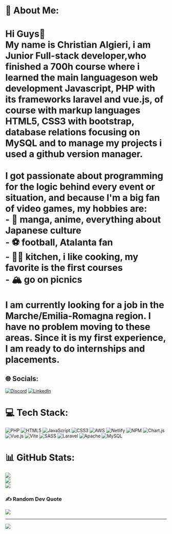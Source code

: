# 💫 About Me:
# Hi Guys👋<br>My name is Christian Algieri, i am Junior Full-stack developer,who finished a 700h course where i learned the main languages ​​on web development Javascript, PHP with its frameworks laravel and vue.js, of course with markup languages ​​HTML5, CSS3 with bootstrap, database relations focusing on MySQL and to manage my projects i used a github version manager.<br><br>I got passionate about programming for the logic behind every event or situation, and because I'm a big fan of video games, my hobbies are:<br>- 🗾 manga, anime, everything about Japanese culture<br>- ⚽ football, Atalanta fan<br>- 🧑‍🍳 kitchen, i like cooking, my favorite is the first courses<br>- 🏔️ go on picnics<br>  <br>I am currently looking for a job in the Marche/Emilia-Romagna region. I have no problem moving to these areas. Since it is my first experience, I am ready to do internships and placements.


## 🌐 Socials:
[![Discord](https://img.shields.io/badge/Discord-%237289DA.svg?logo=discord&logoColor=white)](https://discord.gg/giblin8323) [![LinkedIn](https://img.shields.io/badge/LinkedIn-%230077B5.svg?logo=linkedin&logoColor=white)](https://linkedin.com/in/www.linkedin.com/in/christian-algieri-218b42312) 

# 💻 Tech Stack:
![PHP](https://img.shields.io/badge/php-%23777BB4.svg?style=for-the-badge&logo=php&logoColor=white) ![HTML5](https://img.shields.io/badge/html5-%23E34F26.svg?style=for-the-badge&logo=html5&logoColor=white) ![JavaScript](https://img.shields.io/badge/javascript-%23323330.svg?style=for-the-badge&logo=javascript&logoColor=%23F7DF1E) ![CSS3](https://img.shields.io/badge/css3-%231572B6.svg?style=for-the-badge&logo=css3&logoColor=white) ![AWS](https://img.shields.io/badge/AWS-%23FF9900.svg?style=for-the-badge&logo=amazon-aws&logoColor=white) ![Netlify](https://img.shields.io/badge/netlify-%23000000.svg?style=for-the-badge&logo=netlify&logoColor=#00C7B7) ![NPM](https://img.shields.io/badge/NPM-%23CB3837.svg?style=for-the-badge&logo=npm&logoColor=white) ![Chart.js](https://img.shields.io/badge/chart.js-F5788D.svg?style=for-the-badge&logo=chart.js&logoColor=white) ![Vue.js](https://img.shields.io/badge/vue.js-%2335495e.svg?style=for-the-badge&logo=vuedotjs&logoColor=%234FC08D) ![Vite](https://img.shields.io/badge/vite-%23646CFF.svg?style=for-the-badge&logo=vite&logoColor=white) ![SASS](https://img.shields.io/badge/SASS-hotpink.svg?style=for-the-badge&logo=SASS&logoColor=white) ![Laravel](https://img.shields.io/badge/laravel-%23FF2D20.svg?style=for-the-badge&logo=laravel&logoColor=white) ![Apache](https://img.shields.io/badge/apache-%23D42029.svg?style=for-the-badge&logo=apache&logoColor=white) ![MySQL](https://img.shields.io/badge/mysql-4479A1.svg?style=for-the-badge&logo=mysql&logoColor=white)
# 📊 GitHub Stats:
![](https://github-readme-stats.vercel.app/api?username=chrialge&theme=darcula&hide_border=false&include_all_commits=true&count_private=true)<br/>
![](https://github-readme-streak-stats.herokuapp.com/?user=chrialge&theme=darcula&hide_border=false)<br/>
![](https://github-readme-stats.vercel.app/api/top-langs/?username=chrialge&theme=darcula&hide_border=false&include_all_commits=true&count_private=true&layout=compact)

### ✍️ Random Dev Quote
![](https://quotes-github-readme.vercel.app/api?type=horizontal&theme=gruvbox)

---
[![](https://visitcount.itsvg.in/api?id=chrialge&icon=0&color=7)](https://visitcount.itsvg.in)

<!-- Proudly created with GPRM ( https://gprm.itsvg.in ) -->
